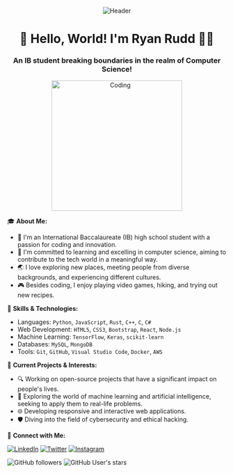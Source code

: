 <div align="center">

![Header](https://apaep.auburn.edu/_assets/images/page-headers/programming-the-arts.png)

</div>

<h1 align="center">🚀 Hello, World! I'm Ryan Rudd 🧑‍💻</h1>
<h3 align="center">An IB student breaking boundaries in the realm of Computer Science!</h3>

<p align="center">
  <img src="https://github.com/ryan-rudd/ryan-rudd/blob/main/assets/coding.gif" width="300px" alt="Coding"/>
</p>

🎓 **About Me:**

- 🎒 I'm an International Baccalaureate (IB) high school student with a passion for coding and innovation.
- 🌟 I'm committed to learning and excelling in computer science, aiming to contribute to the tech world in a meaningful way.
- 🌏 I love exploring new places, meeting people from diverse backgrounds, and experiencing different cultures.
- 🎮 Besides coding, I enjoy playing video games, hiking, and trying out new recipes.

🚀 **Skills & Technologies:**

- Languages: `Python`, `JavaScript`, `Rust`, `C++`, `C`, `C#`
- Web Development: `HTML5`, `CSS3`, `Bootstrap`, `React`, `Node.js`
- Machine Learning: `TensorFlow`, `Keras`, `scikit-learn`
- Databases: `MySQL`, `MongoDB`
- Tools: `Git`, `GitHub`, `Visual Studio Code`, `Docker`, `AWS`

🔧 **Current Projects & Interests:**

- 🔍 Working on open-source projects that have a significant impact on people's lives.
- 🧠 Exploring the world of machine learning and artificial intelligence, seeking to apply them to real-life problems.
- 🌐 Developing responsive and interactive web applications.
- 🛡️ Diving into the field of cybersecurity and ethical hacking.

🔗 **Connect with Me:**

[![LinkedIn](https://img.shields.io/badge/-LinkedIn-0077B5?style=flat-square&logo=Linkedin&logoColor=white)](https://www.linkedin.com/in/ryan-rudd-639ba3223//)
[![Twitter](https://img.shields.io/badge/-Twitter-1DA1F2?style=flat-square&logo=twitter&logoColor=white)](https://twitter.com/RyRudd44)
[![Instagram](https://img.shields.io/badge/-Instagram-E4405F?style=flat-square&logo=instagram&logoColor=white)](https://www.instagram.com/wpb.ryan/)

![GitHub followers](https://img.shields.io/github/followers/ryan-rudd?label=Follow%20%40ryan-rudd&style=social)
![GitHub User's stars](https://img.shields.io/github/stars/ryan-rudd?affiliations=OWNER&style=social)

</div>
